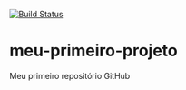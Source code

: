 [![Build Status](https://travis-ci.org/ballico/meu-primeiro-projeto.svg?branch=master)](https://travis-ci.org/ballico/meu-primeiro-projeto)
# meu-primeiro-projeto
Meu primeiro repositório GitHub
